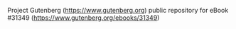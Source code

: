 Project Gutenberg (https://www.gutenberg.org) public repository for eBook #31349 (https://www.gutenberg.org/ebooks/31349)
